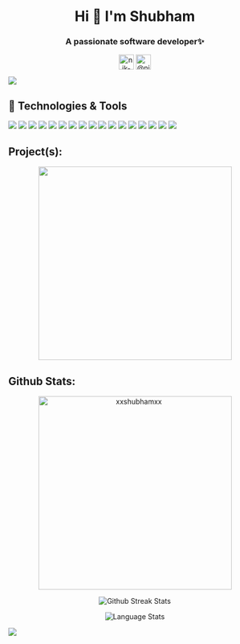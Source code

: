 <h1 align="center">Hi 👋 I'm Shubham</h1>
<h3 align="center">A passionate software developer✨</h3>

<p align="center">
<a href="https://www.linkedin.com/in/shubham-garg-181a7a1bb/" target="blank"><img align="center" src="https://cdn.jsdelivr.net/npm/simple-icons@3.0.1/icons/linkedin.svg" alt="nik-bhatt" height="30" width="30" /></a>
<a href="https://twitter.com/shubhamgarg9980" target="blank"><img align="center" src="https://cdn.jsdelivr.net/npm/simple-icons@3.0.1/icons/twitter.svg" alt="@nick_bhatt" height="30" width="30" /></a>
</p>

![](https://komarev.com/ghpvc/?username=xxshubhamxx&color=dc143c)

## 🔧 Technologies & Tools
![](https://img.shields.io/badge/OS-Linux-informational?style=flat&logo=linux&logoColor=white&color=2bbc8a)
![](https://img.shields.io/badge/OS-Windows-informational?style=flat&logo=windows&logoColor=white&color=2bbc8a)
![](https://img.shields.io/badge/Code-C++-informational?style=flat&logo=cplusplus&logoColor=white&color=2bbc8a)
![](https://img.shields.io/badge/Code-C-informational?style=flat&logo=c&logoColor=white&color=2bbc8a)
![](https://img.shields.io/badge/Editor-VSCode-informational?style=flat&logo=Visual-Studio-Code&logoColor=white&color=2bbc8a)
![](https://img.shields.io/badge/Code-HTML-informational?style=flat&logo=html5&logoColor=white&color=2bbc8a)
![](https://img.shields.io/badge/Code-CSS-informational?style=flat&logo=css3&logoColor=white&color=2bbc8a)
![](https://img.shields.io/badge/Code-PHP-informational?style=flat&logo=php&logoColor=white&color=2bbc8a)
![](https://img.shields.io/badge/Code-JavaScript-informational?style=flat&logo=javascript&logoColor=white&color=2bbc8a)
![](https://img.shields.io/badge/Code-Python-informational?style=flat&logo=python&logoColor=white&color=2bbc8a)
![](https://img.shields.io/badge/Editor-Jupyter%20Notebook-informational?&style=flat&logo=Jupyter&logoColor=white&color=2bbc8a) 
![](https://img.shields.io/badge/Framework-Flask-informational?style=flat&logo=flask&logoColor=white&color=2bbc8a) 
![](https://img.shields.io/badge/Database-OracleXE-informational?style=flat&logo=oracle&logoColor=white&color=2bbc8a)
![](https://img.shields.io/badge/DBMS-MySQL-informational?style=flat&logo=mysql&logoColor=white&color=2bbc8a) 
![](https://img.shields.io/badge/Version%20Control-Git-informational?style=flat&logo=git&logoColor=white&color=2bbc8a) 
![](https://img.shields.io/badge/Code%20Hosting-GitHub-informational?style=flat&logo=github&logoColor=white&color=2bbc8a) 
![](https://img.shields.io/badge/Deployment-Heroku-information?style=flat&logo=heroku&logoColor=white&color=2bbc8a) 

## Project(s):
<p align="center">
<a href="https://github.com/xxshubhamxx/UID-Project">
  <img align="center" width="385" src="https://github-readme-stats.vercel.app/api/pin/?username=xxshubhamxx&repo=UID-Project&show_icons=true&theme=radical" />
</a>
</p>

  
## Github Stats:

<p align="center">
<a  href="https://github.com/xxshubhamxx/xxshubhamxx">
 <img align="center" width="385" src="https://github-readme-stats.vercel.app/api?username=xxshubhamxx&show_icons=true&theme=radical" alt="xxshubhamxx" />
</a>
</p>

<p align="center">
<img src="https://github-readme-streak-stats.herokuapp.com/?user=xxshubhamxx&show_icons=true&theme=radical" alt="Github Streak Stats">
</p>

<p align="center">
<img src="https://github-readme-stats.vercel.app/api/top-langs/?username=xxshubhamxx&show_icons=true&theme=radical" alt="Language Stats">
</p>

<p align="center>
  <a href="https://wakatime.com"><img src="https://wakatime.com/share/@c11fbee4-8148-41ba-8eae-d3b3f2d76116/a078a5c8-9134-42c3-a8fc-c55c25854e82.png" /></a>
</p>
